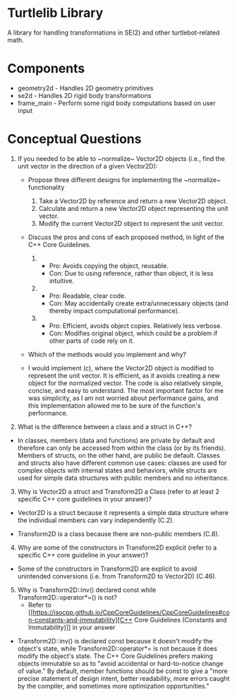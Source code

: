 # Turtlelib Library
A library for handling transformations in SE(2) and other turtlebot-related math.

# Components
- geometry2d - Handles 2D geometry primitives
- se2d - Handles 2D rigid body transformations
- frame_main - Perform some rigid body computations based on user input

# Conceptual Questions
1. If you needed to be able to ~normalize~ Vector2D objects (i.e., find the unit vector in the direction of a given Vector2D):
   - Propose three different designs for implementing the ~normalize~ functionality
      1. Take a Vector2D by reference and return a new Vector2D object.
      2. Calculate and return a new Vector2D object representing the unit vector.
      3. Modify the current Vector2D object to represent the unit vector.

   - Discuss the pros and cons of each proposed method, in light of the C++ Core Guidelines.

      1. 
         * Pro: Avoids copying the object, reusable.
         * Con: Due to using reference, rather than object, it is less intuitive.
      2. 
         * Pro: Readable, clear code.
         * Con: May accidentally create extra/unnecessary objects (and thereby impact computational performance).
      3.
         * Pro: Efficient, avoids object copies. Relatively less verbose.
         * Con: Modifies original object, which could be a problem if other parts of code rely on it.


   - Which of the methods would you implement and why?

   * I would implement (c), where the Vector2D object is modified to represent the unit vector. It is efficient, as it avoids creating a new object for the normalized vector. The code is also relatively simple, concise, and easy to understand. The most important factor for me was simplicity, as I am not worried about performance gains, and this implementation allowed me to be sure of the function's performance.

2. What is the difference between a class and a struct in C++?

* In classes, members (data and functions) are private by default and therefore can only be accessed from within the class (or by its friends). Members of structs, on the other hand, are public be default. Classes and structs also have different common use cases: classes are used for complex objects with internal states and behaviors, while structs are used for simple data structures with public members and no inheritance.

3. Why is Vector2D a struct and Transform2D a Class (refer to at least 2 specific C++ core guidelines in your answer)?

* Vector2D is a struct because it represents a simple data structure where the individual members can vary independently (C.2).

* Transform2D is a class because there are non-public members (C.8).

4. Why are some of the constructors in Transform2D explicit (refer to a specific C++ core guideline in your answer)?

* Some of the constructors in Transform2D are explicit to avoid unintended conversions (i.e. from Transform2D to Vector2D) (C.46).


5. Why is Transform2D::inv() declared const while Transform2D::operator*=() is not?
   - Refer to [[https://isocpp.github.io/CppCoreGuidelines/CppCoreGuidelines#con-constants-and-immutability][C++ Core Guidelines (Constants and Immutability)]] in your answer

* Transform2D::inv() is declared const because it doesn't modify the object's state, while Transform2D::operator*= is not because it does modify the object's state. The C++ Core Guidelines prefers making objects immutable so as to "avoid accidental or hard-to-notice change of value." By default, member functions should be const to give a "more precise statement of design intent, better readability, more errors caught by the compiler, and sometimes more optimization opportunities."